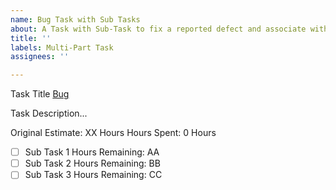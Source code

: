 ```yaml
---
name: Bug Task with Sub Tasks
about: A Task with Sub-Task to fix a reported defect and associate with a Bug.
title: ''
labels: Multi-Part Task
assignees: ''

---
```


Task Title
[Bug](https://www.google.com)

Task Description...

Original Estimate: XX Hours
Hours Spent: 0 Hours

- [ ] Sub Task 1
Hours Remaining: AA
- [ ] Sub Task 2
Hours Remaining: BB
- [ ] Sub Task 3
Hours Remaining: CC
